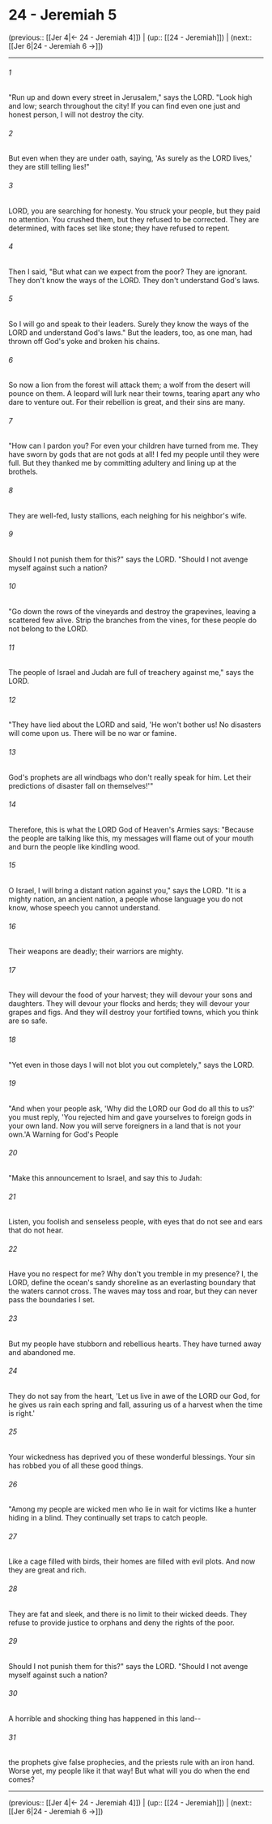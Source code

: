 # 24 - Jeremiah 5

(previous:: [[Jer 4|← 24 - Jeremiah 4]]) | (up:: [[24 - Jeremiah]]) | (next:: [[Jer 6|24 - Jeremiah 6 →]])

***


###### 1 
"Run up and down every street in Jerusalem," says the LORD. "Look high and low; search throughout the city! If you can find even one just and honest person, I will not destroy the city. 

###### 2 
But even when they are under oath, saying, 'As surely as the LORD lives,' they are still telling lies!" 

###### 3 
LORD, you are searching for honesty. You struck your people, but they paid no attention. You crushed them, but they refused to be corrected. They are determined, with faces set like stone; they have refused to repent. 

###### 4 
Then I said, "But what can we expect from the poor? They are ignorant. They don't know the ways of the LORD. They don't understand God's laws. 

###### 5 
So I will go and speak to their leaders. Surely they know the ways of the LORD and understand God's laws." But the leaders, too, as one man, had thrown off God's yoke and broken his chains. 

###### 6 
So now a lion from the forest will attack them; a wolf from the desert will pounce on them. A leopard will lurk near their towns, tearing apart any who dare to venture out. For their rebellion is great, and their sins are many. 

###### 7 
"How can I pardon you? For even your children have turned from me. They have sworn by gods that are not gods at all! I fed my people until they were full. But they thanked me by committing adultery and lining up at the brothels. 

###### 8 
They are well-fed, lusty stallions, each neighing for his neighbor's wife. 

###### 9 
Should I not punish them for this?" says the LORD. "Should I not avenge myself against such a nation? 

###### 10 
"Go down the rows of the vineyards and destroy the grapevines, leaving a scattered few alive. Strip the branches from the vines, for these people do not belong to the LORD. 

###### 11 
The people of Israel and Judah are full of treachery against me," says the LORD. 

###### 12 
"They have lied about the LORD and said, 'He won't bother us! No disasters will come upon us. There will be no war or famine. 

###### 13 
God's prophets are all windbags who don't really speak for him. Let their predictions of disaster fall on themselves!'" 

###### 14 
Therefore, this is what the LORD God of Heaven's Armies says: "Because the people are talking like this, my messages will flame out of your mouth and burn the people like kindling wood. 

###### 15 
O Israel, I will bring a distant nation against you," says the LORD. "It is a mighty nation, an ancient nation, a people whose language you do not know, whose speech you cannot understand. 

###### 16 
Their weapons are deadly; their warriors are mighty. 

###### 17 
They will devour the food of your harvest; they will devour your sons and daughters. They will devour your flocks and herds; they will devour your grapes and figs. And they will destroy your fortified towns, which you think are so safe. 

###### 18 
"Yet even in those days I will not blot you out completely," says the LORD. 

###### 19 
"And when your people ask, 'Why did the LORD our God do all this to us?' you must reply, 'You rejected him and gave yourselves to foreign gods in your own land. Now you will serve foreigners in a land that is not your own.'A Warning for God's People 

###### 20 
"Make this announcement to Israel, and say this to Judah: 

###### 21 
Listen, you foolish and senseless people, with eyes that do not see and ears that do not hear. 

###### 22 
Have you no respect for me? Why don't you tremble in my presence? I, the LORD, define the ocean's sandy shoreline as an everlasting boundary that the waters cannot cross. The waves may toss and roar, but they can never pass the boundaries I set. 

###### 23 
But my people have stubborn and rebellious hearts. They have turned away and abandoned me. 

###### 24 
They do not say from the heart, 'Let us live in awe of the LORD our God, for he gives us rain each spring and fall, assuring us of a harvest when the time is right.' 

###### 25 
Your wickedness has deprived you of these wonderful blessings. Your sin has robbed you of all these good things. 

###### 26 
"Among my people are wicked men who lie in wait for victims like a hunter hiding in a blind. They continually set traps to catch people. 

###### 27 
Like a cage filled with birds, their homes are filled with evil plots. And now they are great and rich. 

###### 28 
They are fat and sleek, and there is no limit to their wicked deeds. They refuse to provide justice to orphans and deny the rights of the poor. 

###### 29 
Should I not punish them for this?" says the LORD. "Should I not avenge myself against such a nation? 

###### 30 
A horrible and shocking thing has happened in this land-- 

###### 31 
the prophets give false prophecies, and the priests rule with an iron hand. Worse yet, my people like it that way! But what will you do when the end comes?

***

(previous:: [[Jer 4|← 24 - Jeremiah 4]]) | (up:: [[24 - Jeremiah]]) | (next:: [[Jer 6|24 - Jeremiah 6 →]])
